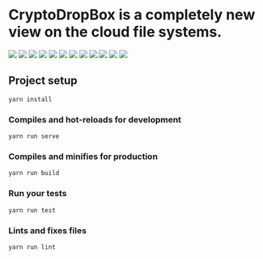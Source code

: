 # CryptoDropBox is a completely new view on the cloud file systems.

![](presentation/DropBoxCryptobazar/DropBoxCryptobazar.001.jpeg)
![](presentation/DropBoxCryptobazar/DropBoxCryptobazar.002.jpeg)
![](presentation/DropBoxCryptobazar/DropBoxCryptobazar.003.jpeg)
![](presentation/DropBoxCryptobazar/DropBoxCryptobazar.004.jpeg)
![](presentation/DropBoxCryptobazar/DropBoxCryptobazar.005.jpeg)
![](presentation/DropBoxCryptobazar/DropBoxCryptobazar.006.jpeg)
![](presentation/DropBoxCryptobazar/DropBoxCryptobazar.007.jpeg)
![](presentation/DropBoxCryptobazar/DropBoxCryptobazar.008.jpeg)
![](presentation/DropBoxCryptobazar/DropBoxCryptobazar.009.jpeg)
![](presentation/DropBoxCryptobazar/DropBoxCryptobazar.010.jpeg)
![](presentation/DropBoxCryptobazar/DropBoxCryptobazar.011.jpeg)
![](presentation/DropBoxCryptobazar/DropBoxCryptobazar.012.jpeg)

## Project setup
```
yarn install
```

### Compiles and hot-reloads for development
```
yarn run serve
```

### Compiles and minifies for production
```
yarn run build
```

### Run your tests
```
yarn run test
```

### Lints and fixes files
```
yarn run lint
```
